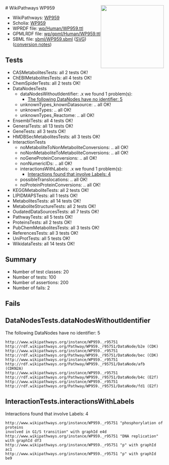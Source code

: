 <img style="float: right; width: 200px" src="../logo.png" />
# WikiPathways WP959

* WikiPathways: [WP959](https://identifiers.org/wikipathways:WP959)
* Scholia: [WP959](https://scholia.toolforge.org/wikipathways/WP959)
* WPRDF file: [wp/Human/WP959.ttl](../wp/Human/WP959.ttl)
* GPMLRDF file: [wp/gpml/Human/WP959.ttl](../wp/gpml/Human/WP959.ttl)
* SBML file: [sbml/WP959.sbml](../sbml/WP959.sbml) ([SVG](../sbml/WP959.svg)) ([conversion notes](../sbml/WP959.txt))

## Tests
* CASMetabolitesTests: all 2 tests OK!
* ChEBIMetabolitesTests: all 4 tests OK!
* ChemSpiderTests: all 2 tests OK!
* DataNodesTests
    * dataNodesWithoutIdentifier: .x we found 1 problem(s):
        * [The following DataNodes have no identifier: 5](#d2d32fa4)
    * unknownTypes_knownDatasource: .. all OK!
    * unknownTypes: .. all OK!
    * unknownTypes_Reactome: .. all OK!
* EnsemblTests: all 4 tests OK!
* GeneralTests: all 13 tests OK!
* GeneTests: all 3 tests OK!
* HMDBSecMetabolitesTests: all 3 tests OK!
* InteractionTests
    * noMetaboliteToNonMetaboliteConversions: .. all OK!
    * noNonMetaboliteToMetaboliteConversions: .. all OK!
    * noGeneProteinConversions: .. all OK!
    * nonNumericIDs: .. all OK!
    * interactionsWithLabels: .x we found 1 problem(s):
        * [Interactions found that involve Labels: 4](#630d267b)
    * possibleTranslocations: .. all OK!
    * noProteinProteinConversions: .. all OK!
* KEGGMetaboliteTests: all 2 tests OK!
* LIPIDMAPSTests: all 1 tests OK!
* MetabolitesTests: all 14 tests OK!
* MetaboliteStructureTests: all 2 tests OK!
* OudatedDataSourcesTests: all 7 tests OK!
* PathwayTests: all 5 tests OK!
* ProteinsTests: all 2 tests OK!
* PubChemMetabolitesTests: all 3 tests OK!
* ReferencesTests: all 3 tests OK!
* UniProtTests: all 5 tests OK!
* WikidataTests: all 14 tests OK!


## Summary

* Number of test classes: 20
* Number of tests: 100
* Number of assertions: 200
* Number of fails: 2

## Fails

<a name="d2d32fa4" />

## DataNodesTests.dataNodesWithoutIdentifier

The following DataNodes have no identifier: 5
```
http://www.wikipathways.org/instance/WP959._r95751 http://rdf.wikipathways.org/Pathway/WP959._r95751/DataNode/b2e (CDK)
http://www.wikipathways.org/instance/WP959._r95751 http://rdf.wikipathways.org/Pathway/WP959._r95751/DataNode/bec (CDK)
http://www.wikipathways.org/instance/WP959._r95751 http://rdf.wikipathways.org/Pathway/WP959._r95751/DataNode/afb (CDKN2A)
http://www.wikipathways.org/instance/WP959._r95751 http://rdf.wikipathways.org/Pathway/WP959._r95751/DataNode/b4c (E2f)
http://www.wikipathways.org/instance/WP959._r95751 http://rdf.wikipathways.org/Pathway/WP959._r95751/DataNode/fd1 (E2f)
```

<a name="630d267b" />

## InteractionTests.interactionsWithLabels

Interactions found that involve Labels: 4
```
http://www.wikipathways.org/instance/WP959._r95751 "phosphorylation of proteins
involved in G1/S transition" with graphId e4d
http://www.wikipathways.org/instance/WP959._r95751 "DNA replication" with graphId df3
http://www.wikipathways.org/instance/WP959._r95751 "p" with graphId ac1
http://www.wikipathways.org/instance/WP959._r95751 "p" with graphId be9
```

